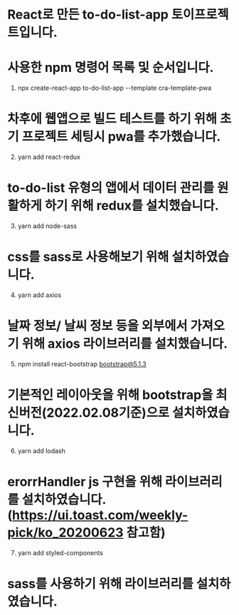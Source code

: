 # React로 만든 to-do-list-app 토이프로젝트입니다.
# 사용한 npm 명령어 목록 및 순서입니다.
1. npx create-react-app to-do-list-app --template cra-template-pwa
# 차후에 웹앱으로 빌드 테스트를 하기 위해 초기 프로젝트 세팅시 pwa를 추가했습니다.
2. yarn add react-redux
# to-do-list 유형의 앱에서 데이터 관리를 원활하게 하기 위해 redux를 설치했습니다.
3. yarn add node-sass
# css를 sass로 사용해보기 위해 설치하였습니다.
4. yarn add axios
# 날짜 정보/ 날씨 정보 등을 외부에서 가져오기 위해 axios 라이브러리를 설치했습니다.
5. npm install react-bootstrap bootstrap@5.1.3
# 기본적인 레이아웃을 위해 bootstrap을 최신버전(2022.02.08기준)으로 설치하였습니다.
6. yarn add lodash
# erorrHandler js 구현을 위해 라이브러리를 설치하였습니다.(https://ui.toast.com/weekly-pick/ko_20200623 참고함)
7. yarn add styled-components
# sass를 사용하기 위해 라이브러리를 설치하였습니다.
